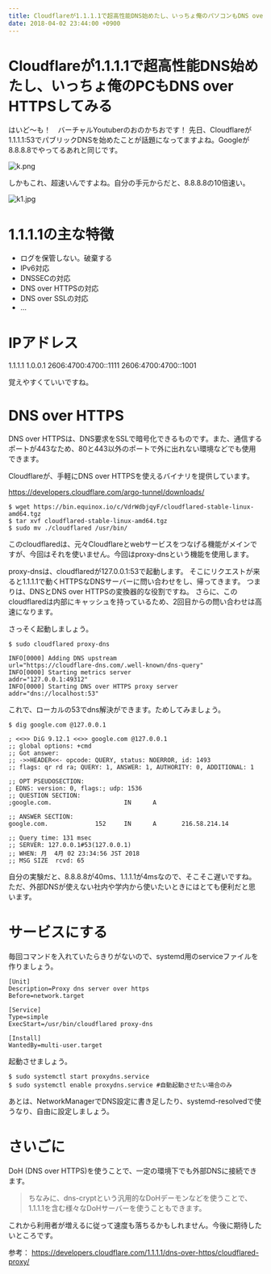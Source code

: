 ```yaml
---
title: Cloudflareが1.1.1.1で超高性能DNS始めたし、いっちょ俺のパソコンもDNS over HTTPSしてみる
date: 2018-04-02 23:44:00 +0900
---
```


# Cloudflareが1.1.1.1で超高性能DNS始めたし、いっちょ俺のPCもDNS over HTTPSしてみる

はいど〜も！　バーチャルYoutuberのおのかちおです！
先日、Cloudflareが1.1.1.1:53でパブリックDNSを始めたことが話題になってますよね。Googleが8.8.8.8でやってるあれと同じです。

![k.png](https://qiita-image-store.s3.amazonaws.com/0/154157/9b498681-c9b9-5adc-39e4-bd87c946f78e.png)

しかもこれ、超速いんですよね。自分の手元からだと、8.8.8.8の10倍速い。

![k1.jpg](https://qiita-image-store.s3.amazonaws.com/0/154157/01afb9ed-5f4b-bf37-33ec-d5f0b2b125a1.jpeg)


# 1.1.1.1の主な特徴

- ログを保管しない。破棄する
- IPv6対応
- DNSSECの対応
- DNS over HTTPSの対応
- DNS over SSLの対応
- …

# IPアドレス

1.1.1.1
1.0.0.1
2606:4700:4700::1111
2606:4700:4700::1001

覚えやすくていいですね。

# DNS over HTTPS

DNS over HTTPSは、DNS要求をSSLで暗号化できるものです。また、通信するポートが443なため、80と443以外のポートで外に出れない環境などでも使用できます。

Cloudflareが、手軽にDNS over HTTPSを使えるバイナリを提供しています。

https://developers.cloudflare.com/argo-tunnel/downloads/

```
$ wget https://bin.equinox.io/c/VdrWdbjqyF/cloudflared-stable-linux-amd64.tgz
$ tar xvf cloudflared-stable-linux-amd64.tgz
$ sudo mv ./cloudflared /usr/bin/
```

このcloudflaredは、元々Cloudflareとwebサービスをつなげる機能がメインですが、今回はそれを使いません。今回はproxy-dnsという機能を使用します。

proxy-dnsは、cloudflaredが127.0.0.1:53で起動します。
そこにリクエストが来ると1.1.1.1で動くHTTPSなDNSサーバーに問い合わせをし、帰ってきます。
つまりは、DNSとDNS over HTTPSの変換器的な役割ですね。
さらに、このcloudflaredは内部にキャッシュを持っているため、2回目からの問い合わせは高速になります。

さっそく起動しましょう。

```
$ sudo cloudflared proxy-dns

INFO[0000] Adding DNS upstream                           url="https://cloudflare-dns.com/.well-known/dns-query"
INFO[0000] Starting metrics server                       addr="127.0.0.1:49312"
INFO[0000] Starting DNS over HTTPS proxy server          addr="dns://localhost:53"
```

これで、ローカルの53でdns解決ができます。ためしてみましょう。

```
$ dig google.com @127.0.0.1

; <<>> DiG 9.12.1 <<>> google.com @127.0.0.1
;; global options: +cmd
;; Got answer:
;; ->>HEADER<<- opcode: QUERY, status: NOERROR, id: 1493
;; flags: qr rd ra; QUERY: 1, ANSWER: 1, AUTHORITY: 0, ADDITIONAL: 1

;; OPT PSEUDOSECTION:
; EDNS: version: 0, flags:; udp: 1536
;; QUESTION SECTION:
;google.com.                    IN      A

;; ANSWER SECTION:
google.com.             152     IN      A       216.58.214.14

;; Query time: 131 msec
;; SERVER: 127.0.0.1#53(127.0.0.1)
;; WHEN: 月  4月 02 23:34:56 JST 2018
;; MSG SIZE  rcvd: 65

```

自分の実験だと、8.8.8.8が40ms、1.1.1.1が4msなので、そこそこ遅いですね。
ただ、外部DNSが使えない社内や学内から使いたいときにはとても便利だと思います。

# サービスにする

毎回コマンドを入れていたらきりがないので、systemd用のserviceファイルを作りましょう。

```ini:/etc/systemd/system/proxydns.service
[Unit]
Description=Proxy dns server over https
Before=network.target

[Service]
Type=simple
ExecStart=/usr/bin/cloudflared proxy-dns

[Install]
WantedBy=multi-user.target
```

起動させましょう。

```
$ sudo systemctl start proxydns.service
$ sudo systemctl enable proxydns.service #自動起動させたい場合のみ
```

あとは、NetworkManagerでDNS設定に書き足したり、systemd-resolvedで使うなり、自由に設定しましょう。

# さいごに

DoH (DNS over HTTPS)を使うことで、一定の環境下でも外部DNSに接続できます。
> ちなみに、dns-cryptという汎用的なDoHデーモンなどを使うことで、1.1.1.1を含む様々なDoHサーバーを使うこともできます。

これから利用者が増えるに従って速度も落ちるかもしれません。今後に期待したいところです。

参考： https://developers.cloudflare.com/1.1.1.1/dns-over-https/cloudflared-proxy/

